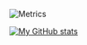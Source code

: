 ![Metrics](https://metrics.lecoq.io/harold-williams?template=classic&base.activity=0&base.community=0&base.repositories=0&base.metadata=0&isocalendar=1&languages=1&lines=1&pagespeed=1&isocalendar.duration=half-year&languages.ignored=html%2C%20css%2C%20jupyter%20notebook&languages.colors=github&languages.threshold=0%25&pagespeed.url=harrywilliams.dev%2Fall%2Fwork&pagespeed.detailed=false&pagespeed.screenshot=true&config.timezone=Europe%2FLondon&config.padding=25%25%2C%2013%25)

[![My GitHub stats](https://github-readme-stats.vercel.app/api?username=harold-williams)](https://github.com/anuraghazra/github-readme-stats)
